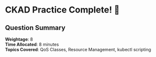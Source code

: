 # CKAD Practice Complete! 🎉

## Question Summary
**Weightage**: 8  
**Time Allocated**: 8 minutes  
**Topics Covered**: QoS Classes, Resource Management, kubectl scripting

